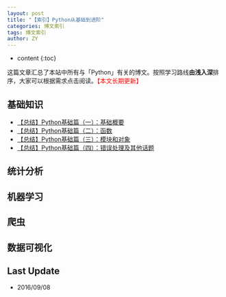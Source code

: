 ```yaml
---
layout: post
title: "【索引】Python从基础到进阶"
categories: 博文索引
tags: 博文索引
author: ZY
---
```


* content
{:toc}

这篇文章汇总了本站中所有与「Python」有关的博文。按照学习路线**由浅入深**排序，大家可以根据需求点击阅读。<font color="red">【本文长期更新】</font>




## 基础知识
* [【总结】Python基础篇（一）：基础概要](https://woaielf.github.io/2016/12/03/python-basic-1/)
* [【总结】Python基础篇（二）：函数](https://woaielf.github.io/2016/12/05/python-basic-2/)
* [【总结】Python基础篇（三）：模块和对象](https://woaielf.github.io/2016/12/07/python-basic-3/)
* [【总结】Python基础篇（四）：错误处理及其他话题](https://woaielf.github.io/2016/12/08/python-basic-4/)

## 统计分析

## 机器学习

## 爬虫

## 数据可视化




## Last Update 
- 2016/09/08
